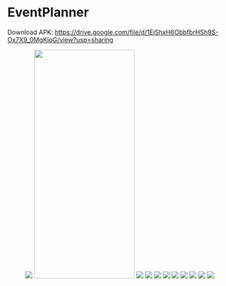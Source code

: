 # EventPlanner

Download APK:
https://drive.google.com/file/d/1EjShxH6ObbfbrHSh9S-Ox7X9_0MgKIoG/view?usp=sharing

<p align = "center">
  <img src = "1.jpeg">
  <img src = "2.jpeg" height = "513" width = "225">
  <img src = "3.jpeg">
  <img src = "3(2).jpeg">
  <img src = "4.jpeg">
  <img src = "5.jpeg">
  <img src = "6.jpeg">
  <img src = "7.jpeg">
  <img src = "8.jpeg">
  <img src = "10.jpeg">
  <img src = "11.jpeg">
</p>
